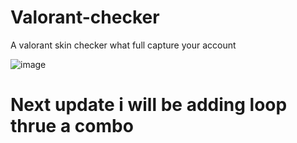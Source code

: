 # Valorant-checker
A valorant skin checker what full capture your account

![image](https://user-images.githubusercontent.com/90693180/177045591-119872bc-e869-471c-88a9-71e8f64e16a1.png)

# Next update i will be adding loop thrue a combo 
